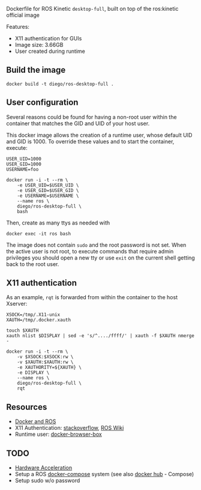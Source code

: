 Dockerfile for ROS Kinetic `desktop-full`, built on top of the ros:kinetic official image

Features:
* X11 authentication for GUIs
* Image size: 3.66GB
* User created during runtime

## Build the image
```
docker build -t diego/ros-desktop-full .
```

## User configuration
Several reasons could be found for having a non-root user within the container
that matches the GID and UID of your host user.

This docker image allows the creation of a runtime user, whose default UID and
GID is 1000. To override these values and to start the container, execute:
```
USER_UID=1000
USER_GID=1000
USERNAME=foo

docker run -i -t --rm \
	-e USER_UID=$USER_UID \
	-e USER_GID=$USER_GID \
	-e USERNAME=$USERNAME \
	--name ros \
	diego/ros-desktop-full \
	bash
```
Then, create as many ttys as needed with
```
docker exec -it ros bash
```
The image does not contain `sudo` and the root password is not set. When the active
user is not root, to execute commands that require admin privileges you should
open a new tty or use `exit` on the current shell getting back to the root user.

## X11 authentication

As an example, `rqt` is forwarded from within the container to the host Xserver:
```
XSOCK=/tmp/.X11-unix
XAUTH=/tmp/.docker.xauth

touch $XAUTH
xauth nlist $DISPLAY | sed -e 's/^..../ffff/' | xauth -f $XAUTH nmerge -

docker run -i -t --rm \
	-v $XSOCK:$XSOCK:rw \
	-v $XAUTH:$XAUTH:rw \
	-e XAUTHORITY=${XAUTH} \
	-e DISPLAY \
	--name ros \
	diego/ros-desktop-full \
	rqt
```

## Resources
* [Docker and ROS][0]
* X11 Authentication: [stackoverflow][1], [ROS Wiki][2]
* Runtime user: [docker-browser-box][6]

## TODO
* [Hardware Acceleration][3]
* Setup a ROS [docker-compose][4] system (see also [docker hub][5] - Compose)
* Setup sudo w/o password

[0]: http://wiki.ros.org/docker/Tutorials
[1]: https://stackoverflow.com/questions/16296753/can-you-run-gui-apps-in-a-docker-container
[2]: http://wiki.ros.org/docker/Tutorials/GUI
[3]: http://wiki.ros.org/docker/Tutorials/Hardware%20Acceleration
[4]: http://toddsampson.com/post/131227320927/docker-experimental-networking-and-ros
[5]: https://hub.docker.com/_/ros/
[6]: https://github.com/sameersbn/docker-browser-box
